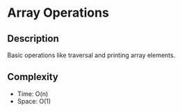 # Array Operations

## Description
Basic operations like traversal and printing array elements.

## Complexity
- Time: O(n)
- Space: O(1)